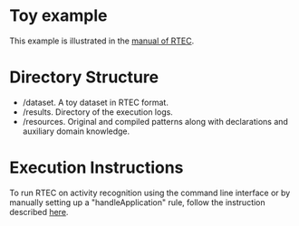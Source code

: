 # Toy example

This example is illustrated in the [manual of RTEC](https://github.com/aartikis/RTEC/blob/master/RTEC_manual.pdf).

# Directory Structure
- /dataset. A toy dataset in RTEC format.
- /results. Directory of the execution logs.
- /resources. Original and compiled patterns along with declarations and auxiliary domain knowledge.

# Execution Instructions

To run RTEC on activity recognition using the command line interface or by manually setting up a "handleApplication" rule, follow the instruction described [here](../../readme.md).
